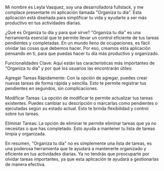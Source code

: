 Mi nombre es Leyla Vasquez, soy una desarrolladora fullstack, y me complace presentarte mi aplicación llamada "Organiza tu día". Esta aplicación está diseñada para simplificar tu vida y ayudarte a ser más productivo en tus actividades diarias.

¿Qué es Organiza tu día y para qué sirve?
"Organiza tu día" es una herramienta esencial que te permite llevar un control eficiente de tus tareas pendientes y completadas. En un mundo lleno de ocupaciones, es fácil olvidar las cosas que debemos hacer. Por eso, creamos esta aplicación pensando en ti, para que puedas hacer tu día más productivo y organizado.

Funcionalidades Clave:
Aquí están las características más importantes de "Organiza tu día" y por qué los usuarios las encontrarán útiles:

Agregar Tareas Rápidamente: Con la opción de agregar, puedes crear nuevas tareas de forma rápida y sencilla. Esto te permite registrar tus pendientes en segundos, sin complicaciones.

Modificar Tareas: La opción de modificar te permite actualizar tus tareas existentes. Puedes cambiar su descripción o marcarlas como pendientes o ejecutadas según su estado actual. Esto te brinda flexibilidad y control sobre tus tareas.

Eliminar Tareas: La opción de eliminar te permite eliminar tareas que ya no necesitas o que has completado. Esto ayuda a mantener tu lista de tareas limpia y organizada.

En resumen, "Organiza tu día" no es simplemente una lista de tareas, es una poderosa herramienta que te ayudará a mantenerte organizado y eficiente en tus actividades diarias. Ya no tendrás que preocuparte por olvidar tareas importantes, ya que esta aplicación te ayudará a gestionarlas de manera efectiva.

